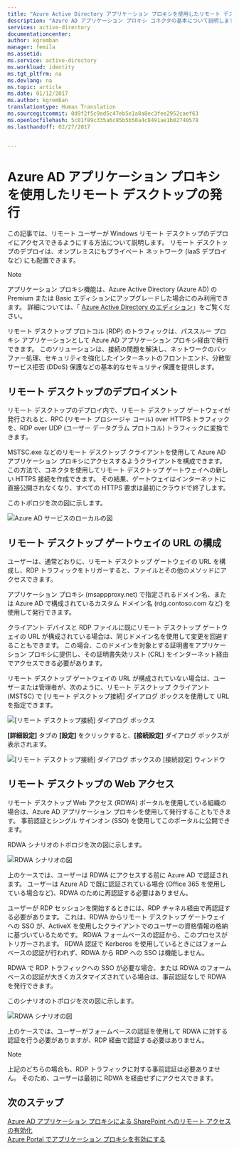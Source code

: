 ```yaml
---
title: "Azure Active Directory アプリケーション プロキシを使用したリモート デスクトップの公開 | Microsoft Docs"
description: "Azure AD アプリケーション プロキシ コネクタの基本について説明します。"
services: active-directory
documentationcenter: 
author: kgremban
manager: femila
ms.assetid: 
ms.service: active-directory
ms.workload: identity
ms.tgt_pltfrm: na
ms.devlang: na
ms.topic: article
ms.date: 01/12/2017
ms.author: kgremban
translationtype: Human Translation
ms.sourcegitcommit: 0d9f2f5c9ad5c47eb5e1a8a8ec3fee2952caef63
ms.openlocfilehash: 5c01f89c335a6c85b5b50a4c8491ae1b02740578
ms.lasthandoff: 02/27/2017


---
```


# <a name="publish-remote-desktop-with-azure-ad-application-proxy"></a>Azure AD アプリケーション プロキシを使用したリモート デスクトップの発行

この記事では、リモート ユーザーが Windows リモート デスクトップのデプロイにアクセスできるようにする方法について説明します。 リモート デスクトップのデプロイは、オンプレミスにもプライベート ネットワーク (IaaS デプロイなど) にも配置できます。

> [!NOTE]
> アプリケーション プロキシ機能は、Azure Active Directory (Azure AD) の Premium または Basic エディションにアップグレードした場合にのみ利用できます。 詳細については、「 [Azure Active Directory のエディション](active-directory-editions.md)」をご覧ください。

リモート デスクトップ プロトコル (RDP) のトラフィックは、パススルー プロキシ アプリケーションとして Azure AD アプリケーション プロキシ経由で発行できます。 このソリューションは、接続の問題を解決し、ネットワークのバッファー処理、セキュリティを強化したインターネットのフロントエンド、分散型サービス拒否 (DDoS) 保護などの基本的なセキュリティ保護を提供します。

## <a name="remote-desktop-deployment"></a>リモート デスクトップのデプロイメント

リモート デスクトップのデプロイ内で、リモート デスクトップ ゲートウェイが発行されると、RPC (リモート プロシージャ コール) over HTTPS トラフィックを、RDP over UDP (ユーザー データグラム プロトコル) トラフィックに変換できます。

MSTSC.exe などのリモート デスクトップ クライアントを使用して Azure AD アプリケーション プロキシにアクセスするようクライアントを構成できます。 この方法で、コネクタを使用してリモート デスクトップ ゲートウェイへの新しい HTTPS 接続を作成できます。 その結果、ゲートウェイはインターネットに直接公開されなくなり、すべての HTTPS 要求は最初にクラウドで終了します。

このトポロジを次の図に示します。

 ![Azure AD サービスのローカルの図](./media/application-proxy-publish-remote-desktop/remote-desktop-topology.png)

## <a name="configure-the-remote-desktop-gateway-url"></a>リモート デスクトップ ゲートウェイの URL の構成

ユーザーは、通常どおりに、リモート デスクトップ ゲートウェイの URL を構成し、RDP トラフィックをトリガーすると、ファイルとその他のメソッドにアクセスできます。

アプリケーション プロキシ (msappproxy.net) で指定されるドメイン名、または Azure AD で構成されているカスタム ドメイン名 (rdg.contoso.com など) を使用して発行できます。

クライアント デバイスと RDP ファイルに既にリモート デスクトップ ゲートウェイの URL が構成されている場合は、同じドメイン名を使用して変更を回避することもできます。 この場合、このドメインを対象とする証明書をアプリケーション プロキシに提供し、その証明書失効リスト (CRL) をインターネット経由でアクセスできる必要があります。

リモート デスクトップ ゲートウェイの URL が構成されていない場合は、ユーザーまたは管理者が、次のように、リモート デスクトップ クライアント (MSTSC) で [リモート デスクトップ接続] ダイアログ ボックスを使用して URL を指定できます。

 ![[リモート デスクトップ接続] ダイアログ ボックス](./media/application-proxy-publish-remote-desktop/remote-desktop-connection-advanced.png)

**[詳細設定]** タブの **[設定]** をクリックすると、**[接続設定]** ダイアログ ボックスが表示されます。

 ![[リモート デスクトップ接続] ダイアログ ボックスの [接続設定] ウィンドウ](./media/application-proxy-publish-remote-desktop/remote-desktop-connection-settings.png)

## <a name="remote-desktop-web-access"></a>リモート デスクトップの Web アクセス

リモート デスクトップ Web アクセス (RDWA) ポータルを使用している組織の場合は、Azure AD アプリケーション プロキシを使用して発行することもできます。 事前認証とシングル サインオン (SSO) を使用してこのポータルに公開できます。

RDWA シナリオのトポロジを次の図に示します。

 ![RDWA シナリオの図](./media/application-proxy-publish-remote-desktop/remote-desktop-web-access-portal1.png)

上のケースでは、ユーザーは RDWA にアクセスする前に Azure AD で認証されます。 ユーザーは Azure AD で既に認証されている場合 (Office 365 を使用している場合など)、RDWA のために再認証する必要はありません。

ユーザーが RDP セッションを開始するときには、RDP チャネル経由で再認証する必要があります。 これは、RDWA からリモート デスクトップ ゲートウェイへの SSO が、ActiveX を使用したクライアントでのユーザーの資格情報の格納に基づいているためです。 RDWA フォームベースの認証から、このプロセスがトリガーされます。 RDWA 認証で Kerberos を使用しているときにはフォームベースの認証が行われず、RDWA から RDP への SSO は機能しません。

RDWA で RDP トラフィックへの SSO が必要な場合、または RDWA のフォームベースの認証が大きくカスタマイズされている場合は、事前認証なしで RDWA を発行できます。

このシナリオのトポロジを次の図に示します。

 ![RDWA シナリオの図](./media/application-proxy-publish-remote-desktop/remote-desktop-web-access-portal2.png)

上のケースでは、ユーザーがフォームベースの認証を使用して RDWA に対する認証を行う必要がありますが、RDP 経由で認証する必要はありません。

>[!NOTE]
>上記のどちらの場合も、RDP トラフィックに対する事前認証は必要ありません。 そのため、ユーザーは最初に RDWA を経由せずにアクセスできます。

## <a name="next-steps"></a>次のステップ

[Azure AD アプリケーション プロキシによる SharePoint へのリモート アクセスの有効化](application-proxy-enable-remote-access-sharepoint.md)  
[Azure Portal でアプリケーション プロキシを有効にする](https://github.com/Microsoft/azure-docs-pr/blob/master/articles/active-directory/active-directory-application-proxy-enable.md)

